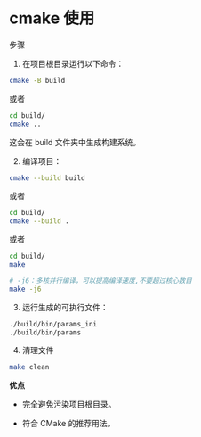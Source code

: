 # cmake 使用

步骤

1. 在项目根目录运行以下命令：

```bash
cmake -B build
```

或者

```bash
cd build/
cmake ..
```
这会在 build 文件夹中生成构建系统。

2. 编译项目：

```bash
cmake --build build
```

或者

```bash
cd build/
cmake --build .
```

或者

```bash
cd build/
make
```

```bash
# -j6：多核并行编译，可以提高编译速度,不要超过核心数目
make -j6
```

3. 运行生成的可执行文件：

```bash
./build/bin/params_ini
./build/bin/params
```

4. 清理文件

```bash
make clean
```

**优点**

- 完全避免污染项目根目录。

- 符合 CMake 的推荐用法。
